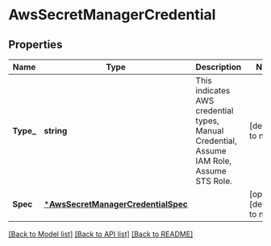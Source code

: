 # AwsSecretManagerCredential

## Properties
Name | Type | Description | Notes
------------ | ------------- | ------------- | -------------
**Type_** | **string** | This indicates AWS credential types, Manual Credential, Assume IAM Role, Assume STS Role. | [default to null]
**Spec** | [***AwsSecretManagerCredentialSpec**](AwsSecretManagerCredentialSpec.md) |  | [optional] [default to null]

[[Back to Model list]](../README.md#documentation-for-models) [[Back to API list]](../README.md#documentation-for-api-endpoints) [[Back to README]](../README.md)

